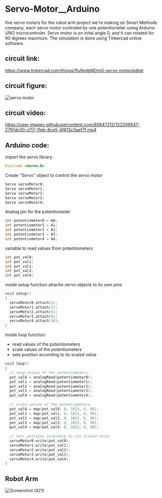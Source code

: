 # Servo-Motor__Arduino
five servo motors for the robot arm project we're making on Smart Methods company, each servo motor controled by one potentiometer using Arduino UNO microcontroler.
Servo motor is on inital angle 0, and it can rotated for 90 digrees maximum.
The simulation is done using Tinkercad online software.

## circuit link: 
https://www.tinkercad.com/things/fIu9mjbMDmG-servo-motor/editel

## circuit figure:
![servo motor](https://user-images.githubusercontent.com/85647212/122301036-cf53dd80-cf08-11eb-8b56-befc35adb4ab.png)

## circuit video:

https://user-images.githubusercontent.com/85647212/122309547-2791dc00-cf17-11eb-8ce5-4f613c0aef7f.mp4

## Arduino code:
import the servo library:
``` C++
#include <Servo.h> 
```
Create "Servo" object to control the servo motor
``` C++
Servo servoMotor0;
Servo servoMotor1;
Servo servoMotor2;  
Servo servoMotor3; 
Servo servoMotor4;  
```
Analog pin for the potentiometer 
``` C++
int potentiometer0 = A0;
int potentiometer1 = A1;
int potentiometer2 = A2;
int potentiometer3 = A3;
int potentiometer4 = A4;
```
variable to read values from potentiometers
``` C++
int pot_val0;
int pot_val1;
int pot_val2;
int pot_val3;
int pot_val4;
```
inside setup function attache servo objects to its own pins
``` C++
void setup()
{ 
  servoMotor0.attach(3);
  servoMotor1.attach(5);
  servoMotor2.attach(6);
  servoMotor3.attach(9);
  servoMotor4.attach(10);
}
```
inside loop function:
* read values of the potentiometers
* scale values of the potentiometers
* sets position according to its scaled value
``` C++
void loop()
{
  // read values of the potentiometers
  pot_val0 = analogRead(potentiometer0);
  pot_val1 = analogRead(potentiometer1);
  pot_val2 = analogRead(potentiometer2);
  pot_val3 = analogRead(potentiometer3);
  pot_val4 = analogRead(potentiometer4);
  
  // scale values of the potentiometers
  pot_val0 = map(pot_val0, 0, 1023, 0, 90);
  pot_val1 = map(pot_val1, 0, 1023, 0, 90);
  pot_val2 = map(pot_val2, 0, 1023, 0, 90);
  pot_val3 = map(pot_val3, 0, 1023, 0, 90);
  pot_val4 = map(pot_val4, 0, 1023, 0, 90);
  
  // sets position according to its scaled value
  servoMotor0.write(pot_val0);
  servoMotor1.write(pot_val1);
  servoMotor2.write(pot_val2);
  servoMotor3.write(pot_val3);
  servoMotor4.write(pot_val4);
}
```

## Robot Arm
![Screenshot (421)](https://user-images.githubusercontent.com/85647212/122820312-22040f80-d2e4-11eb-8929-1a8e1395995d.png)


